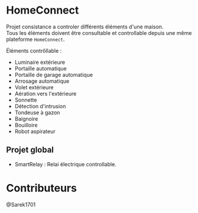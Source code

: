 # HomeConnect
Projet consistance a controler différents éléments d'une maison.<br>
Tous les éléments doivent être consultable et controllable depuis une même plateforme `HomeConnect`.<br>

Éléments contrôllable :
* Luminaire extérieure
* Portaille automatique
* Portaille de garage automatique
* Arrosage automatique
* Volet extérieure
* Aération vers l'extérieure
* Sonnette
* Détection d'intrusion
* Tondeuse à gazon
* Baignoire
* Bouilloire
* Robot aspirateur

## Projet global
- SmartRelay : Relai électrique controllable.


# Contributeurs
@Sarek1701